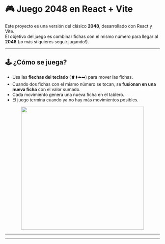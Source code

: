 # 🎮 Juego 2048 en React + Vite

Este proyecto es una versión del clásico **2048**, desarrollado con React y Vite.  
El objetivo del juego es combinar fichas con el mismo número para llegar al **2048** (¡o más si quieres seguir jugando!).

---

## 🕹️ ¿Cómo se juega?
- Usa las **flechas del teclado** (⬆️⬇️⬅️➡️) para mover las fichas.
- Cuando dos fichas con el mismo número se tocan, se **fusionan en una nueva ficha** con el valor sumado.
- Cada movimiento genera una nueva ficha en el tablero.
- El juego termina cuando ya no hay más movimientos posibles.
<p align="center">
  <img src="2048/src/assets
/Captura de pantalla 2025-09-13 103721.png
g" width="400">
</p>


---




---
